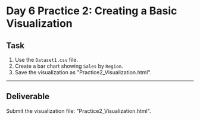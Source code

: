 # Day 6 Practice 2: Creating a Basic Visualization

## Task
1. Use the `Dataset1.csv` file.
2. Create a bar chart showing `Sales` by `Region`.
3. Save the visualization as "Practice2_Visualization.html".

---

## Deliverable
Submit the visualization file: "Practice2_Visualization.html".